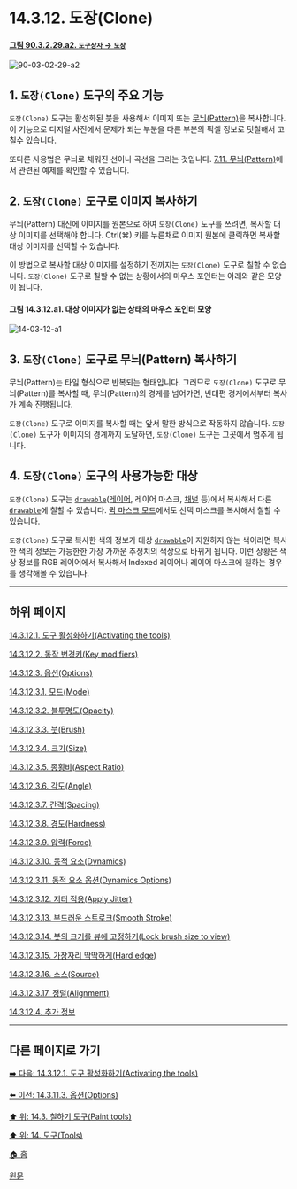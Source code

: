 # 14.3.12. 도장(Clone)

<a id="90-03-02-29-a2"></a>

#### [그림 90.3.2.29.a2. `도구상자` → `도장`](./90-03-02-29-clone.md#90-03-02-29-a2)
![90-03-02-29-a2](https://github.com/wonder13662/gimp/assets/15767104/7dcf76c1-dbf5-41c6-94de-a1a610a75d3d)

## 1. `도장(Clone)` 도구의 주요 기능
`도장(Clone)` 도구는 활성화된 붓을 사용해서 이미지 또는 [무늬(Pattern)](./19-glossaryx-pattern.md)을 복사합니다. 이 기능으로 디지털 사진에서 문제가 되는 부분을 다른 부분의 픽셀 정보로 덧칠해서 고칠수 있습니다. 

또다른 사용법은 무늬로 채워진 선이나 곡선을 그리는 것입니다. [7.11. 무늬(Pattern)](./07-11-patterns.md#07-11-a2)에서 관련된 예제를 확인할 수 있습니다.

## 2. `도장(Clone)` 도구로 이미지 복사하기
무늬(Pattern) 대신에 이미지를 원본으로 하여 `도장(Clone)` 도구를 쓰려면, 복사할 대상 이미지를 선택해야 합니다. Ctrl(⌘) 키를 누른채로 이미지 원본에 클릭하면 복사할 대상 이미지를 선택할 수 있습니다.

이 방법으로 복사할 대상 이미지를 설정하기 전까지는 `도장(Clone)` 도구로 칠할 수 없습니다. `도장(Clone)` 도구로 칠할 수 없는 상황에서의 마우스 포인터는 아래와 같은 모양이 됩니다.

<a id="14-03-12-a1"></a>

#### 그림 14.3.12.a1. 대상 이미지가 없는 상태의 마우스 포인터 모양
![14-03-12-a1](https://github.com/wonder13662/gimp/assets/15767104/6c56a480-c492-4ef7-a3b6-0a0795d3e234)

## 3. `도장(Clone)` 도구로 무늬(Pattern) 복사하기
무늬(Pattern)는 타일 형식으로 반복되는 형태입니다. 그러므로 `도장(Clone)` 도구로 무늬(Pattern)를 복사할 때, 무늬(Pattern)의 경계를 넘어가면, 반대편 경계에서부터 복사가 계속 진행됩니다.

`도장(Clone)` 도구로 이미지를 복사할 때는 앞서 말한 방식으로 작동하지 않습니다. `도장(Clone)` 도구가 이미지의 경계까지 도달하면, `도장(Clone)` 도구는 그곳에서 멈추게 됩니다.

## 4. `도장(Clone)` 도구의 사용가능한 대상
`도장(Clone)` 도구는 [`drawable`](./19-glossaryx-drawable.md)([레이어](./19-glossaryx-layer.md), 레이어 마스크, [채널](./19-glossaryx-channel.md) 등)에서 복사해서 다른 [`drawable`](./19-glossaryx-drawable.md)에 칠할 수 있습니다. [퀵 마스크 모드](./07-04-using-quickmask-mode.md)에서도 선택 마스크를 복사해서 칠할 수 있습니다.

`도장(Clone)` 도구로 복사한 색의 정보가 대상 [`drawable`](./19-glossaryx-drawable.md)이 지원하지 않는 색이라면 복사한 색의 정보는 가능한한 가장 가까운 추정치의 색상으로 바뀌게 됩니다. 이런 상황은 색상 정보를 RGB 레이어에서 복사해서 Indexed 레이어나 레이어 마스크에 칠하는 경우를 생각해볼 수 있습니다.

***

## 하위 페이지

[14.3.12.1. 도구 활성화하기(Activating the tools)](./14-03-12-01-activating_the_tool.md)

[14.3.12.2. 동작 변경키(Key modifiers)](./14-03-12-02-key_modifiers.md)

[14.3.12.3. 옵션(Options)](./14-03-12-03-00-options.md)

[14.3.12.3.1. 모드(Mode)](./14-03-12-03-01-mode.md)

[14.3.12.3.2. 불투명도(Opacity)](./14-03-12-03-02-opacity.md)

[14.3.12.3.3. 붓(Brush)](./14-03-12-03-03-brush.md)

[14.3.12.3.4. 크기(Size)](./14-03-12-03-04-size.md)

[14.3.12.3.5. 종횡비(Aspect Ratio)](./14-03-12-03-05-aspect_ratio.md)

[14.3.12.3.6. 각도(Angle)](./14-03-12-03-06-angle.md)

[14.3.12.3.7. 간격(Spacing)](./14-03-12-03-07-spacing.md)

[14.3.12.3.8. 경도(Hardness)](./14-03-12-03-08-hardness.md)

[14.3.12.3.9. 압력(Force)](./14-03-12-03-09-force.md)

[14.3.12.3.10. 동적 요소(Dynamics)](./14-03-12-03-10-dynamics.md)

[14.3.12.3.11. 동적 요소 옵션(Dynamics Options)](./14-03-12-03-11-dynamics_options.md)

[14.3.12.3.12. 지터 적용(Apply Jitter)](./14-03-12-03-12-apply_jitter.md)

[14.3.12.3.13. 부드러운 스트로크(Smooth Stroke)](./14-03-12-03-13-smooth_stroke.md)

[14.3.12.3.14. 붓의 크기를 뷰에 고정하기(Lock brush size to view)](./14-03-12-03-14-lock_brush_size_to_view.md)

[14.3.12.3.15. 가장자리 딱딱하게(Hard edge)](./14-03-12-03-15-hard_edge.md)

[14.3.12.3.16. 소스(Source)](./14-03-12-03-16-source.md)

[14.3.12.3.17. 정렬(Alignment)](./14-03-12-03-17-alignment.md)

[14.3.12.4. 추가 정보](./14-03-12-04-more_information.md)

***

## 다른 페이지로 가기

[➡️ 다음: 14.3.12.1. 도구 활성화하기(Activating the tools)](./14-03-12-01-activating_the_tool.md)

[⬅️ 이전: 14.3.11.3. 옵션(Options)](./14-03-11-03-options.md)

[⬆️ 위: 14.3. 칠하기 도구(Paint tools)](./14-03-00-paint_tools.md)

[⬆️ 위: 14. 도구(Tools)](./14-00-tools.md)

[🏠 홈](./00-home.md)

[원문](https://docs.gimp.org/2.10/ko/gimp-tool-clone.html)
